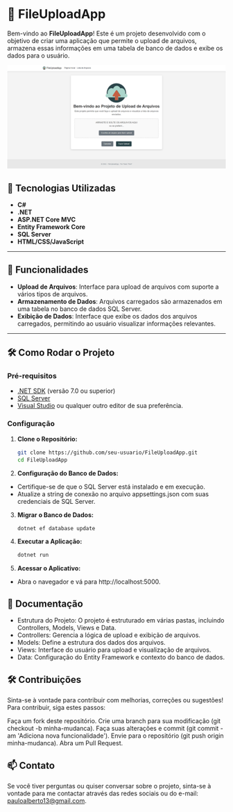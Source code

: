 # 📂 FileUploadApp

Bem-vindo ao **FileUploadApp**! Este é um projeto desenvolvido com o objetivo de criar uma aplicação que permite o upload de arquivos, armazena essas informações em uma tabela de banco de dados e exibe os dados para o usuário.

![Tela inicial do projeto](wwwroot/img/upload.png)

## 🚀 Tecnologias Utilizadas

- **C#**
- **.NET**
- **ASP.NET Core MVC**
- **Entity Framework Core**
- **SQL Server**
- **HTML/CSS/JavaScript**

---

## 📂 Funcionalidades

- **Upload de Arquivos**: Interface para upload de arquivos com suporte a vários tipos de arquivos.
- **Armazenamento de Dados**: Arquivos carregados são armazenados em uma tabela no banco de dados SQL Server.
- **Exibição de Dados**: Interface que exibe os dados dos arquivos carregados, permitindo ao usuário visualizar informações relevantes.

---

## 🛠️ Como Rodar o Projeto

### Pré-requisitos

- [.NET SDK](https://dotnet.microsoft.com/download) (versão 7.0 ou superior)
- [SQL Server](https://www.microsoft.com/en-us/sql-server/sql-server-downloads)
- [Visual Studio](https://visualstudio.microsoft.com/) ou qualquer outro editor de sua preferência.

### Configuração

1. **Clone o Repositório:**

   ```bash
   git clone https://github.com/seu-usuario/FileUploadApp.git
   cd FileUploadApp

2. **Configuração do Banco de Dados:**

- Certifique-se de que o SQL Server está instalado e em execução.
- Atualize a string de conexão no arquivo appsettings.json com suas credenciais de SQL Server.

3. **Migrar o Banco de Dados:**
   ```bash
   dotnet ef database update
4. **Executar a Aplicação:**
   ```bash
   dotnet run
5. **Acessar o Aplicativo:**
- Abra o navegador e vá para http://localhost:5000.

## 📜 Documentação
- Estrutura do Projeto: O projeto é estruturado em várias pastas, incluindo Controllers, Models, Views e Data.
- Controllers: Gerencia a lógica de upload e exibição de arquivos.
- Models: Define a estrutura dos dados dos arquivos.
- Views: Interface do usuário para upload e visualização de arquivos.
- Data: Configuração do Entity Framework e contexto do banco de dados.

## 🛠️ Contribuições
Sinta-se à vontade para contribuir com melhorias, correções ou sugestões! Para contribuir, siga estes passos:

Faça um fork deste repositório.
Crie uma branch para sua modificação (git checkout -b minha-mudanca).
Faça suas alterações e commit (git commit -am 'Adiciona nova funcionalidade').
Envie para o repositório (git push origin minha-mudanca).
Abra um Pull Request.

## 📫 Contato
Se você tiver perguntas ou quiser conversar sobre o projeto, sinta-se à vontade para me contactar através das redes sociais ou do e-mail: pauloalberto13@gmail.com.




